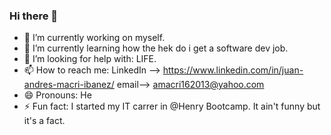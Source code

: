 ### Hi there 👋
- 🔭 I’m currently working on myself.
- 🌱 I’m currently learning how the hek do i get a software dev job.
- 🤔 I’m looking for help with: LIFE.
- 📫 How to reach me:
  LinkedIn --> https://www.linkedin.com/in/juan-andres-macri-ibanez/
  email--> amacri162013@yahoo.com
- 😄 Pronouns: He
- ⚡ Fun fact: I started my IT carrer in @Henry Bootcamp. It ain't funny but it's a fact.
